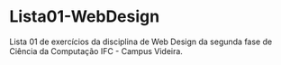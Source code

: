 # Lista01-WebDesign
Lista 01 de exercícios da disciplina de Web Design da segunda fase de Ciência da Computação IFC - Campus Videira. 
